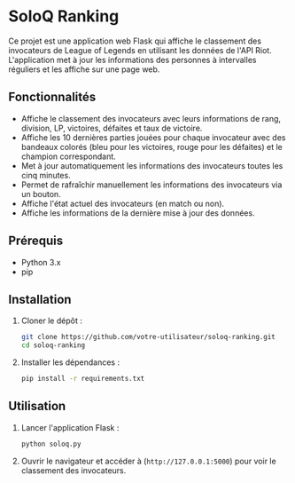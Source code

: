 # SoloQ Ranking

Ce projet est une application web Flask qui affiche le classement des invocateurs de League of Legends en utilisant les données de l'API Riot. L'application met à jour les informations des personnes à intervalles réguliers et les affiche sur une page web.

## Fonctionnalités

- Affiche le classement des invocateurs avec leurs informations de rang, division, LP, victoires, défaites et taux de victoire.
- Affiche les 10 dernières parties jouées pour chaque invocateur avec des bandeaux colorés (bleu pour les victoires, rouge pour les défaites) et le champion correspondant.
- Met à jour automatiquement les informations des invocateurs toutes les cinq minutes.
- Permet de rafraîchir manuellement les informations des invocateurs via un bouton.
- Affiche l'état actuel des invocateurs (en match ou non).
- Affiche les informations de la dernière mise à jour des données.

## Prérequis

- Python 3.x
- pip

## Installation

1. Cloner le dépôt :

   ```sh
   git clone https://github.com/votre-utilisateur/soloq-ranking.git
   cd soloq-ranking
   ```

2. Installer les dépendances :

    ```sh
    pip install -r requirements.txt
    ```

## Utilisation

1. Lancer l'application Flask :

    ```sh
    python soloq.py
    ```

2. Ouvrir le navigateur et accéder à (`http://127.0.0.1:5000`) pour voir le classement des invocateurs.
